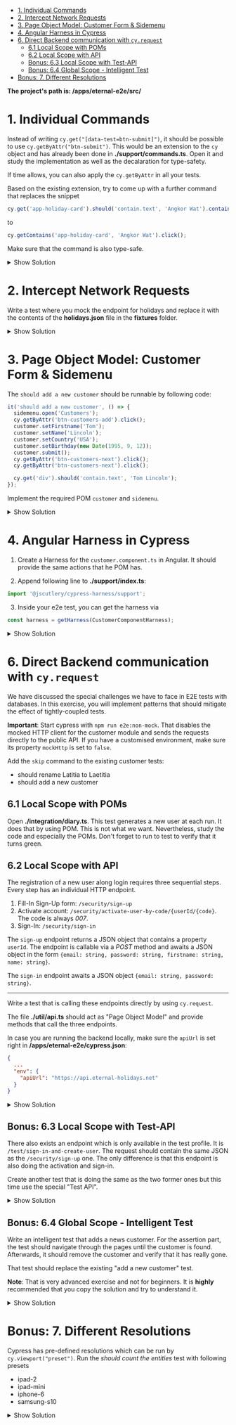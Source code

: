 - [1. Individual Commands](#1-individual-commands)
- [2. Intercept Network Requests](#2-intercept-network-requests)
- [3. Page Object Model: Customer Form & Sidemenu](#3-page-object-model-customer-form--sidemenu)
- [4. Angular Harness in Cypress](#4-angular-harness-in-cypress)
- [6. Direct Backend communication with `cy.request`](#6-direct-backend-communication-with-cyrequest)
  - [6.1 Local Scope with POMs](#61-local-scope-with-poms)
  - [6.2 Local Scope with API](#62-local-scope-with-api)
  - [Bonus: 6.3 Local Scope with Test-API](#bonus-63-local-scope-with-test-api)
  - [Bonus: 6.4 Global Scope - Intelligent Test](#bonus-64-global-scope---intelligent-test)
- [Bonus: 7. Different Resolutions](#bonus-7-different-resolutions)

**The project's path is: /apps/eternal-e2e/src/**

# 1. Individual Commands

Instead of writing `cy.get("[data-test=btn-submit]")`, it should be possible to use `cy.getByAttr("btn-submit")`. This would be an extension to the `cy` object and has already been done in **./support/commands.ts**. Open it and study the implementation as well as the decalaration for type-safety.

If time allows, you can also apply the `cy.getByAttr` in all your tests.

Based on the existing extension, try to come up with a further command that replaces the snippet

```typescript
cy.get('app-holiday-card').should('contain.text', 'Angkor Wat').contains('Angkor Wat').click();
```

to

```typescript
cy.getContains('app-holiday-card', 'Angkor Wat').click();
```

Make sure that the command is also type-safe.

<details>
<summary>Show Solution</summary>
<p>

**./support/commands.ts**

```typescript
declare namespace Cypress {
  interface Chainable<Subject> {
    // ...

    getContains(selector: string, contains: string): Chainable;
  }
}
```

```typescript
Cypress.Commands.add(
  'getContains',
  (selector: string, contains: string): Chainable => {
    cy.get(selector).should('contain', contains);
    return cy.get(selector).contains(contains);
  }
);
```

</p>
</details>

# 2. Intercept Network Requests

Write a test where you mock the endpoint for holidays and replace it with the contents of the **holidays.json** file in the **fixtures** folder.

<details>
<summary>Show Solution</summary>
<p>

**integration/holidays.spec.ts**

```typescript
it('should stub the holidays', () => {
  cy.intercept('GET', '**/holiday', { fixture: 'holidays.json' });
  cy.visit('');
  cy.getByAttr('btn-holidays').click();
  cy.get('app-holiday-card').should('contain.text', 'Unicorn');
});
```

</p>
</details>

# 3. Page Object Model: Customer Form & Sidemenu

The `should add a new customer` should be runnable by following code:

```typescript
it('should add a new customer', () => {
  sidemenu.open('Customers');
  cy.getByAttr('btn-customers-add').click();
  customer.setFirstname('Tom');
  customer.setName('Lincoln');
  customer.setCountry('USA');
  customer.setBirthday(new Date(1995, 9, 12));
  customer.submit();
  cy.getByAttr('btn-customers-next').click();
  cy.getByAttr('btn-customers-next').click();

  cy.get('div').should('contain.text', 'Tom Lincoln');
});
```

Implement the required POM `customer` and `sidemenu`.

<details>
<summary>Show Solution</summary>
<p>

**./pom/sidemenu.pom.ts**

```typescript
class Sidemenu {
  open(name: 'Customers' | 'Holidays') {
    return cy.get('mat-drawer a').contains(name).click();
  }
}

export const sidemenu = new Sidemenu();
```

**./pom/customer.pom.ts**

```typescript
import { format } from 'date-fns';

class Customer {
  setFirstname(firstname: string) {
    return cy.get('.formly-firstname input').clear().type(firstname);
  }

  setName(name: string) {
    return cy.get('.formly-name input').clear().type(name);
  }

  setCountry(country: string) {
    return cy.get('mat-select').click().get('mat-option').contains(country).click();
  }

  setBirthday(date: Date) {
    return cy.get('.formly-birthdate input').clear().type(format(date, 'dd.MM.yyyy'));
  }

  submit() {
    return cy.get('button[type=submit]').click();
  }
}

export const customer = new Customer();
```

</p>
</details>

# 4. Angular Harness in Cypress

1. Create a Harness for the `customer.component.ts` in Angular. It should provide the same actions that he POM has.

2. Append following line to **./support/index.ts**:

```typescript
import '@jscutlery/cypress-harness/support';
```

3. Inside your e2e test, you can get the harness via

```typescript
const harness = getHarness(CustomerComponentHarness);
```

<details>
<summary>Show Solution</summary>
<p>

**/apps/eternal/src/app/customer/customer/customer.component.harness.ts**

```typescript
import { ComponentHarness } from '@angular/cdk/testing';
import { MatButtonHarness } from '@angular/material/button/testing';
import { MatDatepickerInputHarness } from '@angular/material/datepicker/testing';
import { MatInputHarness } from '@angular/material/input/testing';
import { MatSelectHarness } from '@angular/material/select/testing';

export class CustomerComponentHarness extends ComponentHarness {
  static hostSelector = 'eternal-customer';

  protected getFirstnameInput = this.locatorFor(
    MatInputHarness.with({ selector: '.formly-firstname input' })
  );
  protected getNameInput = this.locatorFor(
    MatInputHarness.with({ selector: '.formly-name input' })
  );
  protected getCountry = this.locatorFor(MatSelectHarness);
  protected getBirthday = this.locatorFor(MatDatepickerInputHarness);
  protected getButton = this.locatorFor(MatButtonHarness.with({ selector: '[type=submit]' }));

  async setFirstname(firstname: string) {
    const input = await this.getFirstnameInput();
    return input.setValue(firstname);
  }

  async setName(name: string) {
    const input = await this.getNameInput();
    return input.setValue(name);
  }

  async setCountry(name: string) {
    const select = await this.getCountry();
    await select.open();
    const [option] = await select.getOptions({ text: name });
    return option.click();
  }

  async setBirthday(birthday: Date) {
    const input = await this.getBirthday();
    return input.setValue(
      birthday.getMonth() + 1 + '/' + birthday.getDay() + '/' + birthday.getFullYear()
    );
  }

  async save() {
    const button = await this.getButton();
    return button.click();
  }
}
```

**integration/customers.spec.ts**

```typescript
it('should add a new customer', () => {
  sidemenu.open('Customers');
  cy.getByAttr('btn-customers-add').click();
  const harness = getHarness(CustomerComponentHarness);
  harness.setFirstname('Tom');
  harness.setName('Lincoln');
  harness.setCountry('USA');
  harness.setBirthday(new Date(1995, 9, 12));
  harness.save();
  cy.getByAttr('btn-customers-next').click();
  cy.getByAttr('btn-customers-next').click();

  cy.get('div').should('contain.text', 'Tom Lincoln');
});
```

</p>
</details>

# 6. Direct Backend communication with `cy.request`

We have discussed the special challenges we have to face in E2E tests with databases. In this exercise, you will implement patterns that should mitigate the effect of tightly-coupled tests.

**Important**: Start cypress with `npm run e2e:non-mock`. That disables the mocked HTTP client for the customer module and sends the requests directly to the public API. If you have a customised environment, make sure its property `mockHttp` is set to `false`.

Add the `skip` command to the existing customer tests:

- should rename Latitia to Laetitia
- should add a new customer

## 6.1 Local Scope with POMs

Open **./integration/diary.ts**. This test generates a new user at each run. It does that by using POM. This is not what we want. Nevertheless, study the code and especially the POMs. Don't forget to run to test to verify that it turns green.

## 6.2 Local Scope with API

The registration of a new user along login requires three sequential steps. Every step has an individual HTTP endpoint.

1. Fill-In Sign-Up form: `/security/sign-up`
2. Activate account: `/security/activate-user-by-code/{userId/{code}`. The code is always _007_.
3. Sign-In: `/security/sign-in`

The `sign-up` endpoint returns a JSON object that contains a property `userId`. The endpoint is callable via a _POST_ method and awaits a JSON object in the form `{email: string, password: string, firstname: string, name: string}`.

The `sign-in` endpoint awaits a JSON object `{email: string, password: string}`.

---

Write a test that is calling these endpoints directly by using `cy.request`.

The file **./util/api.ts** should act as "Page Object Model" and provide methods that call the three endpoints.

In case you are running the backend locally, make sure the `apiUrl` is set right in **/apps/eternal-e2e/cypress.json**:

```json
{
  ...
  "env": {
    "apiUrl": "https://api.eternal-holidays.net"
  }
}
```

<details>
<summary>Show Solution</summary>
<p>

**./util/api.ts**

```typescript
import { BasicData } from '../../../eternal/src/app/security/sign-up/basic/basic.component';
import { DetailData } from '../../../eternal/src/app/security/sign-up/detail/detail.component';
import { InterestsData } from '../../../eternal/src/app/security/sign-up/interests/interests.component';
import { BaseApi } from './base-api';

class Api extends BaseApi {
  signUp(basicData: BasicData, detailData: DetailData, interests: InterestsData) {
    return this.post('security/sign-up', {
      email: detailData.email,
      password: detailData.password,
      firstname: detailData.firstname,
      name: detailData.name
    }).then((response) => response.body as { userId: number });
  }

  signIn(email: string, password: string) {
    return this.post('security/sign-in', {
      email,
      password
    }).then((response) => response.body);
  }

  activate(userId: number, code: string) {
    return this.post(`security/activate-user-by-code/${userId}/${code}`, {});
  }
}

export const api = new Api();
```

**./integration/diary.spec.ts**

```typescript
import { api } from '../util/api';

// ...

it('should verify sign-up via API calls', () => {
  const data = createSignUpData();
  const { email, password } = data.detail;

  api
    .signUp(data.basic, data.detail, data.interests)
    .then(({ userId }) => api.activate(userId, '007'));
  api.signIn(email, password);

  cy.visit('');
  container.clickDiary();
  diary.verify();
});
```

</p>
</details>

## Bonus: 6.3 Local Scope with Test-API

There also exists an endpoint which is only available in the test profile. It is `/test/sign-in-and-create-user`. The request should contain the same JSON as the `/security/sign-up` one. The only difference is that this endpoint is also doing the activation and sign-in.

Create another test that is doing the same as the two former ones but this time use the special "Test API".

<details>
<summary>Show Solution</summary>
<p>

**./util/test-api.ts**

```typescript
import { BaseApi } from './base-api';

class TestApi extends BaseApi {
  signInAndCreateUser(email: string, password: string, firstname: string, name: string) {
    return this.post('test/sign-in-and-create-user', {
      email,
      password,
      firstname,
      name
    }).then((response) => response.body);
  }
}

export const testApi = new TestApi();
```

**./integration/diary.spec.ts**

```typescript
import { testApi } from '../util/test-api';

// ...

it('should use the Test-API', () => {
  const data = createSignUpData();
  const { email, password, firstname, name } = data.detail;

  testApi.signInAndCreateUser(email, password, firstname, name);
  cy.visit('');
  container.clickDiary();
  diary.verify();
});
```

</p>
</details>

## Bonus: 6.4 Global Scope - Intelligent Test

Write an intelligent test that adds a news customer. For the assertion part, the test should navigate through the pages until the customer is found. Afterwards, it should remove the customer and verify that it has really gone.

That test should replace the existing "add a new customer" test.

**Note**: That is very advanced exercise and not for beginners. It is **highly** recommended that you copy the solution and try to understand it.

<details>
<summary>Show Solution</summary>
<p>

Most work happens in the customers pom. You need to add and update the existing methods.

**./pom/customers.pom.ts**

```typescript
import { formly } from '../util/formly';
import Chainable = Cypress.Chainable;

export class Customers {
  clickCustomer(customer: string) {
    this.goTo(customer);
    cy.get('div').contains(customer).siblings('.edit').click();
  }

  open() {
    return cy.getByAttr('btn-customers').click();
  }

  add() {
    cy.getByAttr('btn-customers-add').click();
  }

  delete() {
    cy.get('button').contains('Delete').click();
  }

  submitForm(firstname: string, name: string, country: string, birthdate: Date) {
    formly.fillIn(
      {
        firstname,
        name,
        country,
        birthdate
      },
      { select: ['country'], date: ['birthdate'] },
      '.app-customer'
    );
    return cy.get('.app-customer button[type=submit]').click();
  }

  goTo(customer: string) {
    this.verifyCustomer(customer);
  }

  goToEnd() {
    const fn: any = (hasNextPage: boolean) => {
      if (hasNextPage) {
        this.nextPage().then(fn);
      }
    };
    this.nextPage().then(fn);
  }

  verifyCustomerDoesNotExist(customer: string) {
    const checkOnPage = (hasNextPage: boolean) => {
      return cy.get('[data-test=row-customer] p.name').then(($names) => {
        const exists = Cypress._.some($names.toArray(), ($name) => $name.textContent === customer);

        if (exists) {
          throw new Error(`Customer ${customer} does exist`);
        }

        if (hasNextPage) {
          this.nextPage().then(checkOnPage);
        }
      });
    };

    this.nextPage().then(checkOnPage);
  }

  verifyCustomer(customer: string) {
    const checkOnPage = (hasNextPage: boolean) =>
      cy.get('[data-test=row-customer] p.name').then(($names) => {
        const exists = Cypress._.some($names.toArray(), ($name) => $name.textContent === customer);

        if (!exists) {
          if (hasNextPage) {
            this.nextPage().then(checkOnPage);
          } else {
            throw new Error(`Customer ${customer} does not exist`);
          }
        }
      });

    this.nextPage().then(checkOnPage);
  }

  private nextPage(): Chainable<boolean> {
    cy.getByAttr('btn-customers-next').as('button');
    cy.get('[data-test=row-customer]:first() p.name').as('firstCustomerName');

    return cy.get('@button').then(($button) => {
      const isDisabled = $button.prop('disabled');
      if (!isDisabled) {
        return cy.get('@firstCustomerName').then((firstName) => {
          const name = firstName.text();
          cy.get('@button').click();
          cy.get('@firstCustomerName').should('not.contain', name);
          return cy.wrap(true);
        });
      } else {
        return cy.wrap(false);
      }
    });
  }
}

export const customers = new Customers();
```

```typescript
it('should create and delete a customer in an intelligent way', () => {
  const name =
    Math.random().toString(36).substring(2, 15) + Math.random().toString(36).substring(2, 15);
  const fullName = `Max ${name}`;

  cy.visit('');
  customers.open();
  customers.add();
  customers.submitForm('Max', name, 'Austria', new Date(1985, 11, 12));
  customers.clickCustomer(fullName);
  customers.delete();
  customers.verifyCustomerDoesNotExist(fullName);
});
```

</p>
</details>

# Bonus: 7. Different Resolutions

Cypress has pre-defined resolutions which can be run by `cy.viewport("preset")`. Run the _should count the entities_ test with following presets

- ipad-2
- ipad-mini
- iphone-6
- samsung-s10

<details>
<summary>Show Solution</summary>
<p>

**./integration/customers.spec.ts**

```typescript
(['ipad-2', 'ipad-mini', 'iphone-6', 'samsung-s10'] as ViewportPreset[]).forEach((preset) => {
  it(`should count the entries in ${preset}`, () => {
    cy.viewport(preset);
    cy.visit('');
    cy.get('[data-test=btn-customers]').click();
    cy.get('div.row:not(.header)').should('have.length', 10);
  });
});
```

</p>
</details>
